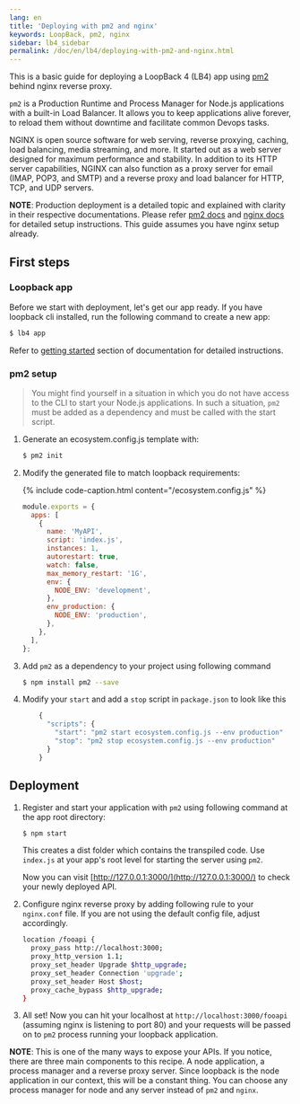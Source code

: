 ```yaml
---
lang: en
title: 'Deploying with pm2 and nginx'
keywords: LoopBack, pm2, nginx
sidebar: lb4_sidebar
permalink: /doc/en/lb4/deploying-with-pm2-and-nginx.html
---
```


This is a basic guide for deploying a LoopBack 4 (LB4) app using
[pm2](https://www.npmjs.com/package/pm2) behind nginx reverse proxy.

`pm2` is a Production Runtime and Process Manager for Node.js applications with
a built-in Load Balancer. It allows you to keep applications alive forever, to
reload them without downtime and facilitate common Devops tasks.

NGINX is open source software for web serving, reverse proxying, caching, load
balancing, media streaming, and more. It started out as a web server designed
for maximum performance and stability. In addition to its HTTP server
capabilities, NGINX can also function as a proxy server for email (IMAP, POP3,
and SMTP) and a reverse proxy and load balancer for HTTP, TCP, and UDP servers.

**NOTE**: Production deployment is a detailed topic and explained with clarity
in their respective documentations. Please refer [pm2 docs](https://pm2.io/doc/)
and
[nginx docs](https://docs.nginx.com/nginx/admin-guide/installing-nginx/installing-nginx-open-source/)
for detailed setup instructions. This guide assumes you have nginx setup
already.

## First steps

### Loopback app

Before we start with deployment, let's get our app ready. If you have loopback
cli installed, run the following command to create a new app:

```sh
$ lb4 app
```

Refer to
[getting started](https://loopback.io/doc/en/lb4/Getting-started.html#create-a-new-project)
section of documentation for detailed instructions.

### pm2 setup

> You might find yourself in a situation in which you do not have access to the
> CLI to start your Node.js applications. In such a situation, `pm2` must be
> added as a dependency and must be called with the start script.

1. Generate an ecosystem.config.js template with:

   ```sh
   $ pm2 init
   ```

2. Modify the generated file to match loopback requirements:

   {% include code-caption.html content="/ecosystem.config.js" %}

   ```javascript
   module.exports = {
     apps: [
       {
         name: 'MyAPI',
         script: 'index.js',
         instances: 1,
         autorestart: true,
         watch: false,
         max_memory_restart: '1G',
         env: {
           NODE_ENV: 'development',
         },
         env_production: {
           NODE_ENV: 'production',
         },
       },
     ],
   };
   ```

3. Add `pm2` as a dependency to your project using following command

   ```sh
   $ npm install pm2 --save
   ```

4. Modify your `start` and add a `stop` script in `package.json` to look like
   this

   ```javascript
       {
         "scripts": {
           "start": "pm2 start ecosystem.config.js --env production"
           "stop": "pm2 stop ecosystem.config.js --env production"
         }
       }
   ```

## Deployment

1. Register and start your application with `pm2` using following command at the
   app root directory:

   ```sh
   $ npm start
   ```

   This creates a dist folder which contains the transpiled code. Use `index.js`
   at your app's root level for starting the server using `pm2`.

   Now you can visit [http://127.0.0.1:3000/](http://127.0.0.1:3000/) to check
   your newly deployed API.

2. Configure nginx reverse proxy by adding following rule to your `nginx.conf`
   file. If you are not using the default config file, adjust accordingly.

   ```sh
   location /fooapi {
     proxy_pass http://localhost:3000;
     proxy_http_version 1.1;
     proxy_set_header Upgrade $http_upgrade;
     proxy_set_header Connection 'upgrade';
     proxy_set_header Host $host;
     proxy_cache_bypass $http_upgrade;
   }
   ```

3. All set! Now you can hit your localhost at `http://localhost:3000/fooapi`
   (assuming nginx is listening to port 80) and your requests will be passed on
   to `pm2` process running your loopback application.

**NOTE**: This is one of the many ways to expose your APIs. If you notice, there
are three main components to this recipe. A node application, a process manager
and a reverse proxy server. Since loopback is the node application in our
context, this will be a constant thing. You can choose any process manager for
node and any server instead of `pm2` and `nginx`.

